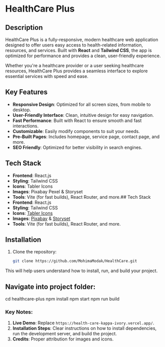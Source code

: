 # HealthCare Plus

## Description
HealthCare Plus is a fully-responsive, modern healthcare web application designed to offer users easy access to health-related information, resources, and services. Built with **React** and **Tailwind CSS**, the app is optimized for performance and provides a clean, user-friendly experience.

Whether you're a healthcare provider or a user seeking healthcare resources, HealthCare Plus provides a seamless interface to explore essential services with speed and ease.

## Key Features
- **Responsive Design**: Optimized for all screen sizes, from mobile to desktop.
- **User-Friendly Interface**: Clean, intuitive design for easy navigation.
- **Fast Performance**: Built with React to ensure smooth and fast interactions.
- **Customizable**: Easily modify components to suit your needs.
- **Pre-Built Pages**: Includes homepage, service page, contact page, and more.
- **SEO Friendly**: Optimized for better visibility in search engines.

## Tech Stack
- **Frontend**: React.js
- **Styling**: Tailwind CSS
- **Icons**: Tabler Icons
- **Images**: Pixabay Pexel & Storyset
- **Tools**: Vite (for fast builds), React Router, and more.## Tech Stack
- **Frontend**: React.js
- **Styling**: Tailwind CSS
- **Icons**: [Tabler Icons](https://tabler.io/icons)
- **Images**: [Pixabay](https://pixabay.com/) & [Storyset](https://storyset.com/)
- **Tools**: Vite (for fast builds), React Router, and more.

## Installation

1. Clone the repository:
   ```bash
   git clone https://github.com/MohimaModak/HealthCare.git


This will help users understand how to install, run, and build your project.

 ## **Navigate into project folder**:
cd healthcare-plus
npm install
npm start
npm run build


   
### **Key Notes:**
1. **Live Demo**: Replace `https://health-care-kappa-ivory.vercel.app/`.
2. **Installation Steps**: Clear instructions on how to install dependencies, run the development server, and build the project.
3. **Credits**: Proper attribution for images and icons.


